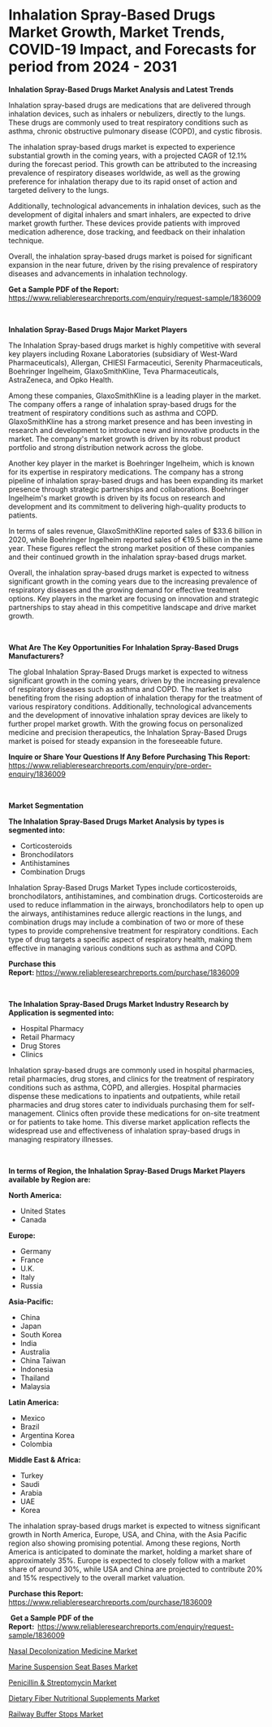 <p><h1>Inhalation Spray-Based Drugs Market Growth, Market Trends, COVID-19 Impact, and Forecasts for period from 2024 - 2031</h1></p><p><strong>Inhalation Spray-Based Drugs Market Analysis and Latest Trends</strong></p>
<p><p>Inhalation spray-based drugs are medications that are delivered through inhalation devices, such as inhalers or nebulizers, directly to the lungs. These drugs are commonly used to treat respiratory conditions such as asthma, chronic obstructive pulmonary disease (COPD), and cystic fibrosis.</p><p>The inhalation spray-based drugs market is expected to experience substantial growth in the coming years, with a projected CAGR of 12.1% during the forecast period. This growth can be attributed to the increasing prevalence of respiratory diseases worldwide, as well as the growing preference for inhalation therapy due to its rapid onset of action and targeted delivery to the lungs.</p><p>Additionally, technological advancements in inhalation devices, such as the development of digital inhalers and smart inhalers, are expected to drive market growth further. These devices provide patients with improved medication adherence, dose tracking, and feedback on their inhalation technique.</p><p>Overall, the inhalation spray-based drugs market is poised for significant expansion in the near future, driven by the rising prevalence of respiratory diseases and advancements in inhalation technology.</p></p>
<p><strong>Get a Sample PDF of the Report:&nbsp;</strong> <a href="https://www.reliableresearchreports.com/enquiry/request-sample/1836009">https://www.reliableresearchreports.com/enquiry/request-sample/1836009</a></p>
<p>&nbsp;</p>
<p><strong>Inhalation Spray-Based Drugs Major Market Players</strong></p>
<p><p>The Inhalation Spray-based drugs market is highly competitive with several key players including Roxane Laboratories (subsidiary of West-Ward Pharmaceuticals), Allergan, CHIESI Farmaceutici, Serenity Pharmaceuticals, Boehringer Ingelheim, GlaxoSmithKline, Teva Pharmaceuticals, AstraZeneca, and Opko Health.</p><p>Among these companies, GlaxoSmithKline is a leading player in the market. The company offers a range of inhalation spray-based drugs for the treatment of respiratory conditions such as asthma and COPD. GlaxoSmithKline has a strong market presence and has been investing in research and development to introduce new and innovative products in the market. The company's market growth is driven by its robust product portfolio and strong distribution network across the globe.</p><p>Another key player in the market is Boehringer Ingelheim, which is known for its expertise in respiratory medications. The company has a strong pipeline of inhalation spray-based drugs and has been expanding its market presence through strategic partnerships and collaborations. Boehringer Ingelheim's market growth is driven by its focus on research and development and its commitment to delivering high-quality products to patients.</p><p>In terms of sales revenue, GlaxoSmithKline reported sales of $33.6 billion in 2020, while Boehringer Ingelheim reported sales of €19.5 billion in the same year. These figures reflect the strong market position of these companies and their continued growth in the inhalation spray-based drugs market.</p><p>Overall, the inhalation spray-based drugs market is expected to witness significant growth in the coming years due to the increasing prevalence of respiratory diseases and the growing demand for effective treatment options. Key players in the market are focusing on innovation and strategic partnerships to stay ahead in this competitive landscape and drive market growth.</p></p>
<p>&nbsp;</p>
<p><strong>What Are The Key Opportunities For Inhalation Spray-Based Drugs Manufacturers?</strong></p>
<p><p>The global Inhalation Spray-Based Drugs market is expected to witness significant growth in the coming years, driven by the increasing prevalence of respiratory diseases such as asthma and COPD. The market is also benefiting from the rising adoption of inhalation therapy for the treatment of various respiratory conditions. Additionally, technological advancements and the development of innovative inhalation spray devices are likely to further propel market growth. With the growing focus on personalized medicine and precision therapeutics, the Inhalation Spray-Based Drugs market is poised for steady expansion in the foreseeable future.</p></p>
<p><strong>Inquire or Share Your Questions If Any Before Purchasing This Report:</strong> <a href="https://www.reliableresearchreports.com/enquiry/pre-order-enquiry/1836009">https://www.reliableresearchreports.com/enquiry/pre-order-enquiry/1836009</a></p>
<p>&nbsp;</p>
<p><strong>Market Segmentation</strong></p>
<p><strong>The Inhalation Spray-Based Drugs Market Analysis by types is segmented into:</strong></p>
<p><ul><li>Corticosteroids</li><li>Bronchodilators</li><li>Antihistamines</li><li>Combination Drugs</li></ul></p>
<p><p>Inhalation Spray-Based Drugs Market Types include corticosteroids, bronchodilators, antihistamines, and combination drugs. Corticosteroids are used to reduce inflammation in the airways, bronchodilators help to open up the airways, antihistamines reduce allergic reactions in the lungs, and combination drugs may include a combination of two or more of these types to provide comprehensive treatment for respiratory conditions. Each type of drug targets a specific aspect of respiratory health, making them effective in managing various conditions such as asthma and COPD.</p></p>
<p><strong>Purchase this Report:&nbsp;</strong><a href="https://www.reliableresearchreports.com/purchase/1836009">https://www.reliableresearchreports.com/purchase/1836009</a></p>
<p>&nbsp;</p>
<p><strong>The Inhalation Spray-Based Drugs Market Industry Research by Application is segmented into:</strong></p>
<p><ul><li>Hospital Pharmacy</li><li>Retail Pharmacy</li><li>Drug Stores</li><li>Clinics</li></ul></p>
<p><p>Inhalation spray-based drugs are commonly used in hospital pharmacies, retail pharmacies, drug stores, and clinics for the treatment of respiratory conditions such as asthma, COPD, and allergies. Hospital pharmacies dispense these medications to inpatients and outpatients, while retail pharmacies and drug stores cater to individuals purchasing them for self-management. Clinics often provide these medications for on-site treatment or for patients to take home. This diverse market application reflects the widespread use and effectiveness of inhalation spray-based drugs in managing respiratory illnesses.</p></p>
<p>&nbsp;</p>
<p><strong>In terms of Region, the Inhalation Spray-Based Drugs Market Players available by Region are:</strong></p>
<p>
    <p> <strong> North America: </strong>
        <ul>
            <li>United States</li>
            <li>Canada</li>
        </ul>
        </p> 
    <p> <strong> Europe: </strong>
        <ul>
            <li>Germany</li>
            <li>France</li>
            <li>U.K.</li>
            <li>Italy</li>
            <li>Russia</li>
        </ul>
        </p> 
    <p> <strong> Asia-Pacific: </strong>
        <ul>
            <li>China</li>
            <li>Japan</li>
            <li>South Korea</li>
            <li>India</li>
            <li>Australia</li>
            <li>China Taiwan</li>
            <li>Indonesia</li>
            <li>Thailand</li>
            <li>Malaysia</li>
        </ul>
        </p> 
    <p> <strong> Latin America: </strong>
        <ul>
            <li>Mexico</li>
            <li>Brazil</li>
            <li>Argentina Korea</li>
            <li>Colombia</li>
        </ul>
        </p> 
    <p> <strong> Middle East & Africa: </strong>
        <ul>
            <li>Turkey</li>
            <li>Saudi</li>
            <li>Arabia</li>
            <li>UAE</li>
            <li>Korea</li>
        </ul>
    </p>
    </p>
<p><p>The inhalation spray-based drugs market is expected to witness significant growth in North America, Europe, USA, and China, with the Asia Pacific region also showing promising potential. Among these regions, North America is anticipated to dominate the market, holding a market share of approximately 35%. Europe is expected to closely follow with a market share of around 30%, while USA and China are projected to contribute 20% and 15% respectively to the overall market valuation.</p></p>
<p><strong>Purchase this Report: </strong><a href="https://www.reliableresearchreports.com/purchase/1836009">https://www.reliableresearchreports.com/purchase/1836009</a></p>
<p>&nbsp;<strong>Get a Sample PDF of the Report:&nbsp;&nbsp;</strong><a href="https://www.reliableresearchreports.com/enquiry/request-sample/1836009">https://www.reliableresearchreports.com/enquiry/request-sample/1836009</a></p>
<p><strong></strong></p>
<p><p><a href="https://medium.com/@joannebell6556/nasal-decolonization-medicine-market-size-cagr-trends-2024-2030-5a26ce3542c2">Nasal Decolonization Medicine Market</a></p><p><a href="https://issuu.com/reportprime-2/docs/marine-suspension-seat-bases-market-size-2030.pptx">Marine Suspension Seat Bases Market</a></p><p><a href="https://medium.com/@bobbyrobinson56/penicillin-amp-streptomycin-market-size-reveals-the-best-marketing-channels-in-global-industry-2f2160369e52">Penicillin & Streptomycin Market</a></p><p><a href="https://medium.com/@bobbyrobinson56/dietary-fiber-nutritional-supplements-market-comprehensive-assessment-by-type-application-and-44a108973d84">Dietary Fiber Nutritional Supplements Market</a></p><p><a href="https://issuu.com/reportprime-2/docs/railway-buffer-stops-market-size-2030.pptx">Railway Buffer Stops Market</a></p></p>